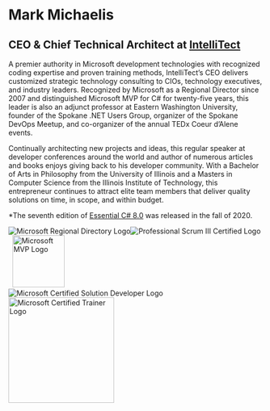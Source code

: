 # Mark Michaelis

## CEO & Chief Technical Architect at [IntelliTect](https://IntelliTect.com)

A premier authority in Microsoft development technologies with recognized coding expertise and proven training methods, IntelliTect’s CEO delivers customized strategic technology consulting to CIOs, technology executives, and industry leaders. Recognized by Microsoft as a Regional Director since 2007 and distinguished Microsoft MVP for C# for twenty-five years, this leader is also an adjunct professor at Eastern Washington University, founder of the Spokane .NET Users Group, organizer of the Spokane DevOps Meetup, and co-organizer of the annual TEDx Coeur d’Alene events.

Continually architecting new projects and ideas, this regular speaker at developer conferences around the world and author of numerous articles and books enjoys giving back to his developer community. With a Bachelor of Arts in Philosophy from the University of Illinois and a Masters in Computer Science from the Illinois Institute of Technology, this entrepreneur continues to attract elite team members that deliver quality solutions on time, in scope, and within budget. 

*The seventh edition of [Essential C# 8.0](https://IntelliTect.com/EssentialCSharp) was released in the fall of 2020.

![Microsoft Regional Directory Logo](https://intellitect.com/wp-content/uploads/2010/03/msrd-logo-96px-alpha.png)![Professional Scrum III Certified Logo](https://intellitect.com/wp-content/uploads/2010/03/Scrum_certification.png)&nbsp;&nbsp;<img src="https://intellitect.com/wp-content/uploads/2010/03/Microsoft-MVP-1024x576-768x432.png" height="103.43" Alt="Microsoft MVP Logo"><br />
![Microsoft Certified Solution Developer Logo](https://intellitect.com/wp-content/uploads/2010/03/Microsoft-Certified-Solution-Developer.png)<img src="https://intellitect.com/wp-content/uploads/2010/03/Microsoft-Certified-Trainer.jpg" width="209" Alt="Microsoft Certified Trainer Logo"><br />

